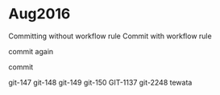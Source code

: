 # Aug2016

Committing without workflow rule
Commit with workflow rule

commit again

commit

git-147
git-148
git-149
git-150
GIT-1137
git-2248
tewata
